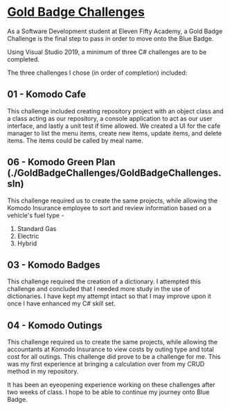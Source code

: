 # [Gold Badge Challenges](./GoldBadgeChallenges/GoldBadgeChallenges.sln)

As a Software Development student at Eleven Fifty Academy, a Gold Badge Challenge is the final step to pass in order to move onto the Blue Badge.

Using Visual Studio 2019, a minimum of three C# challenges are to be completed.

The three challenges I chose (in order of completion) included:
## 01 - Komodo Cafe
This challenge included creating repository project with an object class and a class acting as our repository, a console application to act as our user interface, and lastly a unit test if time allowed. 
We created a UI for the cafe manager to list the menu items, create new items, update items, and delete items. The items could be called by meal name.

## 06 - Komodo Green Plan (./GoldBadgeChallenges/GoldBadgeChallenges.sln)
This challenge required us to create the same projects, while allowing the Komodo Insurance employee to sort and review information based on a vehicle's fuel type -
1. Standard Gas
2. Electric
3. Hybrid

## 03 - Komodo Badges
This challenge required the creation of a dictionary. I attempted this challenge and concluded that I needed more study in the use of dictionaries. I have kept my attempt intact so that I may improve upon it once I have enhanced my C# skill set.

## 04 - Komodo Outings
This challenge required us to create the same projects, while allowing the accountants at Komodo Insurance to view costs by outing type and total cost for all outings. This challenge did prove to be a challenge for me. This was my first experience at bringing a calculation over from my CRUD method in my repository.

It has been an eyeopening experience working on these challenges after two weeks of class. I hope to be able to continue my journey onto Blue Badge.
